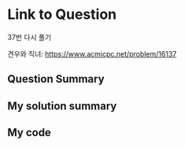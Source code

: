 # Link to Question

37번 다시 풀기

견우와 직녀: https://www.acmicpc.net/problem/16137

## Question Summary

## My solution summary

## My code
